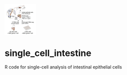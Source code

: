 
<img src="https://github.com/adamh-broad/single_cell_intestine/blob/master/Fig1a.jpg" title="Experiment_workflow" alt="Fig1a" height=99 width=100>

# single_cell_intestine
R code for single-cell analysis of intestinal epithelial cells
